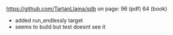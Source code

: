 https://github.com/TartanLlama/sdb
on page: 96 (pdf) 64 (book)

 - added run_endlessly target
 - seems to build but test doesnt see it

